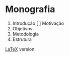 # Monografia

1. Introdução
  [ ] Motivação
  2. Objetivos
  3. Metodologia
  4. Estrutura


[LaTeX](https://www.overleaf.com/read/cvgpjjrymhcp) version

